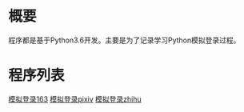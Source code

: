 # 概要 #
程序都是基于Python3.6开发。主要是为了记录学习Python模拟登录过程。

# 程序列表 #
[模拟登录163]('./src/163')
[模拟登录pixiv]('.src/pixiv')
[模拟登录zhihu]('/src/zhihu')


